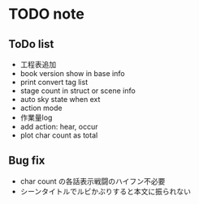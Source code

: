 TODO note
===

## ToDo list

- 工程表追加
- book version show in base info
- print convert tag list
- stage count in struct or scene info
- auto sky state when ext
- action mode
- 作業量log
- add action: hear, occur
- plot char count as total

## Bug fix

- char count の各話表示戦闘のハイフン不必要
- シーンタイトルでルビかぶりすると本文に振られない
